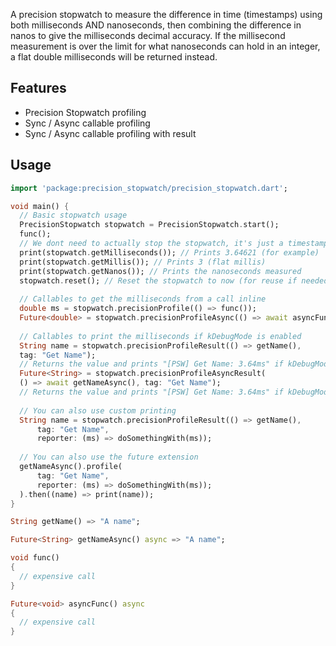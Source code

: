 A precision stopwatch to measure the difference in time (timestamps) using both milliseconds AND nanoseconds, then combining the difference in nanos to give the milliseconds decimal accuracy. If the millisecond measurement is over the limit for what nanoseconds can hold in an integer, a flat double milliseconds will be returned instead.

## Features

* Precision Stopwatch profiling
* Sync / Async callable profiling
* Sync / Async callable profiling with result

## Usage

```dart
import 'package:precision_stopwatch/precision_stopwatch.dart';

void main() {
  // Basic stopwatch usage
  PrecisionStopwatch stopwatch = PrecisionStopwatch.start();
  func();
  // We dont need to actually stop the stopwatch, it's just a timestamp
  print(stopwatch.getMilliseconds()); // Prints 3.64621 (for example)
  print(stopwatch.getMillis()); // Prints 3 (flat millis)
  print(stopwatch.getNanos()); // Prints the nanoseconds measured
  stopwatch.reset(); // Reset the stopwatch to now (for reuse if needed)
  
  // Callables to get the milliseconds from a call inline
  double ms = stopwatch.precisionProfile(() => func());
  Future<double> = stopwatch.precisionProfileAsync(() => await asyncFunc());
  
  // Callables to print the milliseconds if kDebugMode is enabled
  String name = stopwatch.precisionProfileResult(() => getName(), 
  tag: "Get Name");
  // Returns the value and prints "[PSW] Get Name: 3.64ms" if kDebugMode is enabled
  Future<String> = stopwatch.precisionProfileAsyncResult(
  () => await getNameAsync(), tag: "Get Name");
  // Returns the value and prints "[PSW] Get Name: 3.64ms" if kDebugMode is enabled
  
  // You can also use custom printing
  String name = stopwatch.precisionProfileResult(() => getName(), 
      tag: "Get Name", 
      reporter: (ms) => doSomethingWith(ms));
  
  // You can also use the future extension
  getNameAsync().profile(
      tag: "Get Name", 
      reporter: (ms) => doSomethingWith(ms));
  ).then((name) => print(name));
}

String getName() => "A name";

Future<String> getNameAsync() async => "A name";

void func()
{
  // expensive call
}

Future<void> asyncFunc() async
{
  // expensive call
}
```